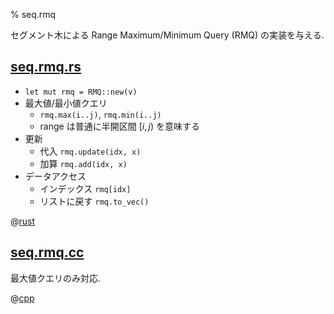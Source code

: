 % seq.rmq

セグメント木による Range Maximum/Minimum Query (RMQ) の実装を与える.

## [seq.rmq.rs](seq.rmq.rs)

- `let mut rmq = RMQ::new(v)`
- 最大値/最小値クエリ
    - `rmq.max(i..j)`, `rmq.min(i..j)`
    - range は普通に半開区間 $[i,j)$ を意味する
- 更新
    - 代入 `rmq.update(idx, x)`
    - 加算 `rmq.add(idx, x)`
- データアクセス
    - インデックス `rmq[idx]`
    - リストに戻す `rmq.to_vec()`

@[rust](seq.rmq.rs)

## [seq.rmq.cc](seq.rmq.cc)

最大値クエリのみ対応.

@[cpp](seq.rmq.cc)
